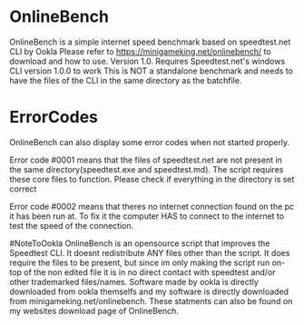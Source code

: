 # OnlineBench
OnlineBench is a simple internet speed benchmark based on speedtest.net CLI by Ookla
Please refer to https://minigameking.net/onlinebench/ to download and how to use.
Version 1.0. Requires Speedtest.net's windows CLI version 1.0.0 to work
This is NOT a standalone benchmark and needs to have the files of the CLI in the same directory as the batchfile.

# ErrorCodes

OnlineBench can also display some error codes when not started properly.

Error code #0001 means that the files of speedtest.net are not present in the same directory(speedtest.exe and speedtest.md). The script requires these core files to function.
Please check if everything in the directory is set correct

Error code #0002 means that theres no internet connection found on the pc it has been run at.
To fix it the computer HAS to connect to the internet to test the speed of the connection.


#NoteToOokla
OnlineBench is an opensource script that improves the Speedtest CLI. It doesnt redistribute ANY files other than the script. It does require the files to be present, but since im only making the script run on-top of the non edited file it is in no direct contact with speedtest and/or other trademarked files/names. Software made by ookla is directly downloaded from ookla themselfs and my software is directly downloaded from minigameking.net/onlinebench. These statments can also be found on my websites download page of OnlineBench.

